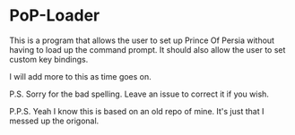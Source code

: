 # PoP-Loader
This is a program that allows the user to set up Prince Of Persia without having to load up the command prompt. 
It should also allow the user to set custom key bindings.

I will add more to this as time goes on.

P.S. Sorry for the bad spelling. Leave an issue to correct it if you wish.

P.P.S. Yeah I know this is based on an old repo of mine. It's just that I messed up the origonal.
